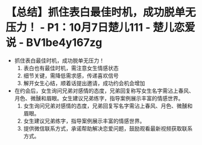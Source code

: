 # 【总结】抓住表白最佳时机，成功脱单无压力！ - P1：10月7日楚儿111 - 楚儿恋爱说 - BV1be4y167zg

-   抓住表白最佳时机，成功脱单无压力！
    1.  表白也有最佳时机，需注意女生情感状态
    2.  细节关键，需降低需求感，传递喜欢信号
    3.  解开女生心结，顺着话提出邀请，成功约会机会增加
-   在约会后，女生询问兄弟对感情的态度，兄弟回复称写女生名字需沾上春风、月色、微醺和眉眼。女生建议兄弟练字，指导案例展示丰富的情感世界。
    1.  女生询问兄弟对感情的态度，兄弟回复写名字需沾上春风、月色、微醺和眉眼。
    2.  女生建议兄弟练字，指导案例展示丰富的情感世界。
    3.  提供微信联系方式，承诺帮助解决恋爱问题，鼓励观看最新视频获取联系方式。
